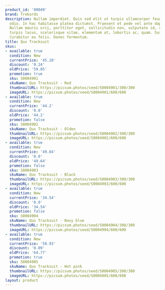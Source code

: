 ```yaml
---
product_id: '00049'
brand: Trekords
description: Nullam imperdiet. Duis sed elit ut turpis ullamcorper feugiat. Suspendisse
  odio. In hac habitasse platea dictumst. Praesent et pede vel ante dapibus condimentum.
  Nullam mauris orci, porttitor eget, sollicitudin non, vulputate id, risus. Proin
  turpis lacus, scelerisque vitae, elementum at, lobortis ac, quam. Suspendisse euismod.
  Curabitur eu felis. Donec fermentum.
title: Qux Tracksuit
skus:
- available: true
  condition: New
  currentPrice: '45.28'
  discount: '0.24'
  oldPrice: '59.85'
  promotion: true
  sku: S0004901
  skuName: Qux Tracksuit - Red
  thumbnailURL: https://picsum.photos/seed/S0004901/300/300
  imageURL: https://picsum.photos/seed/S0004901/600/600
- available: true
  condition: New
  currentPrice: '44.2'
  discount: '0.0'
  oldPrice: '44.2'
  promotion: false
  sku: S0004902
  skuName: Qux Tracksuit - Olden
  thumbnailURL: https://picsum.photos/seed/S0004902/300/300
  imageURL: https://picsum.photos/seed/S0004902/600/600
- available: true
  condition: New
  currentPrice: '49.64'
  discount: '0.0'
  oldPrice: '49.64'
  promotion: false
  sku: S0004903
  skuName: Qux Tracksuit - Black
  thumbnailURL: https://picsum.photos/seed/S0004903/300/300
  imageURL: https://picsum.photos/seed/S0004903/600/600
- available: true
  condition: New
  currentPrice: '34.54'
  discount: '0.0'
  oldPrice: '34.54'
  promotion: false
  sku: S0004904
  skuName: Qux Tracksuit - Navy blue
  thumbnailURL: https://picsum.photos/seed/S0004904/300/300
  imageURL: https://picsum.photos/seed/S0004904/600/600
- available: true
  condition: New
  currentPrice: '58.93'
  discount: '0.09'
  oldPrice: '64.77'
  promotion: true
  sku: S0004905
  skuName: Qux Tracksuit - Hot pink
  thumbnailURL: https://picsum.photos/seed/S0004905/300/300
  imageURL: https://picsum.photos/seed/S0004905/600/600
layout: product
---
```

